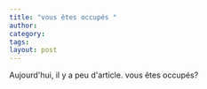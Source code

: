 ```yaml
---
title: "vous êtes occupés "
author:
category: 
tags: 
layout: post
---
```

Aujourd'hui, il y a peu d'article. vous êtes occupés?

